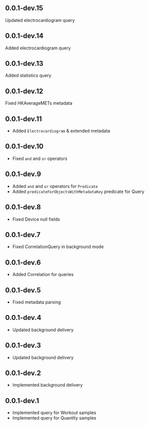## 0.0.1-dev.15

Updated electrocardiogram query

## 0.0.1-dev.14

Added electrocardiogram query

## 0.0.1-dev.13

Added statistics query

## 0.0.1-dev.12

Fixed HKAverageMETs metadata

## 0.0.1-dev.11

* Added `Electrocardiogram` & extended metadata

## 0.0.1-dev.10

* Fixed `and` and `or` operators

## 0.0.1-dev.9

* Added `and` and `or` operators for `Predicate`
* Added `predicateForObjectsWithMetadataKey` predicate for Query

## 0.0.1-dev.8

* Fixed Device null fields

## 0.0.1-dev.7

* Fixed CorrelationQuery in background mode

## 0.0.1-dev.6

* Added Correlation for queries

## 0.0.1-dev.5

* Fixed metadata parsing

## 0.0.1-dev.4

* Updated background delivery

## 0.0.1-dev.3

* Updated background delivery

## 0.0.1-dev.2

* Implemented background delivery

## 0.0.1-dev.1

* Implemented query for Workout samples
* Implemented query for Quantity samples